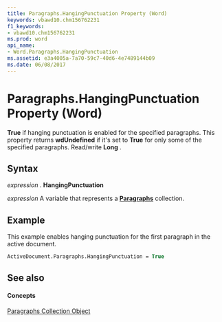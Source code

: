 ```yaml
---
title: Paragraphs.HangingPunctuation Property (Word)
keywords: vbawd10.chm156762231
f1_keywords:
- vbawd10.chm156762231
ms.prod: word
api_name:
- Word.Paragraphs.HangingPunctuation
ms.assetid: e3a4005a-7a70-59c7-40d6-4e7489144b09
ms.date: 06/08/2017
---
```



# Paragraphs.HangingPunctuation Property (Word)

 **True** if hanging punctuation is enabled for the specified paragraphs. This property returns **wdUndefined** if it's set to **True** for only some of the specified paragraphs. Read/write **Long** .


## Syntax

 _expression_ . **HangingPunctuation**

 _expression_ A variable that represents a **[Paragraphs](Word.paragraphs.md)** collection.


## Example

This example enables hanging punctuation for the first paragraph in the active document.


```vb
ActiveDocument.Paragraphs.HangingPunctuation = True
```


## See also


#### Concepts


[Paragraphs Collection Object](Word.paragraphs.md)

